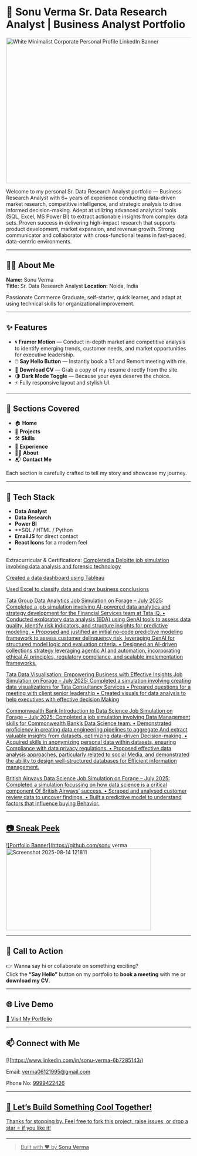 # 🚀 Sonu Verma Sr. Data Research Analyst | Business Analyst Portfolio

<img width="1584" height="396" alt="White Minimalist Corporate Personal Profile LinkedIn Banner" src="https://github.com/user-attachments/assets/a09a1dbe-5053-4ba0-8979-357db3640367" />



Welcome to my personal Sr. Data Research Analyst portfolio — Business Research Analyst with 6+ years of experience conducting data-driven market research, competitive intelligence, and strategic analysis to drive informed decision-making. Adept at utilizing advanced analytical tools (SQL, Excel, MS Power BI) to extract actionable insights from complex data sets. Proven success in delivering high-impact research that supports product development, market expansion, and revenue growth. Strong communicator and collaborator with cross-functional teams in fast-paced, data-centric environments.

---

## 🧑‍💻 About Me

**Name:** Sonu Verma  
**Title:** Sr. Data Research Analyst
**Location:** Noida, India  

Passionate Commerce Graduate, self-starter, quick learner, and adapt at using technical skills for organizational improvement.

---

## ✨ Features

- 🌀 **Framer Motion** — Conduct in-depth market and competitive analysis to identify emerging trends, customer needs, and market 
opportunities for executive leadership.
- 🖱️ **Say Hello Button** — Instantly book a 1:1 and Remort meeting with me.
- 📄 **Download CV** — Grab a copy of my resume directly from the site.
- 🌗 **Dark Mode Toggle** — Because your eyes deserve the choice.
- ⚡ Fully responsive layout and stylish UI.

---

## 📌 Sections Covered

- 🏠 **Home**
- 📁 **Projects**
- 🛠️ **Skills**
- 💼 **Experience**
- 🧑‍🎓 **About**
- 📬 **Contact Me**

Each section is carefully crafted to tell my story and showcase my journey.

---

## 🔧 Tech Stack

- **Data Analyst**
- **Data Research**
- **Power BI**
- **SQL / HTML / Python
- **EmailJS** for direct contact
- **React Icons** for a modern feel
- 
<p>Extracurricular & Certifications: <a href="Extracurricular & Certifications:
<P>Deloitte Australia Data Analytics Job Simulation on Forage – July 2025">Completed a Deloitte job simulation involving data analysis and forensic technology
<p></p>Created a data dashboard using Tableau
<p></p>Used Excel to classify data and draw business conclusions
<p>Tata Group Data Analytics Job Simulation on Forage – July 2025: <a href="Tata Group Data Analytics Job Simulation on Forage – July 2025">Completed a job simulation involving AI-powered data analytics and strategy development for the Financial 
Services team at Tata iQ.
• Conducted exploratory data analysis (EDA) using GenAI tools to assess data quality, identify risk indicators, and 
structure insights for predictive modeling.
• Proposed and justified an initial no-code predictive modeling framework to assess customer delinquency risk, 
leveraging GenAI for structured model logic and evaluation criteria.
• Designed an AI-driven collections strategy leveraging agentic AI and automation, incorporating ethical AI 
principles, regulatory compliance, and scalable implementation frameworks.
<p>Tata Data Visualisation: Empowering Business with Effective Insights Job Simulation on Forage – July 
2025: <a href="Tata Data Visualisation: Empowering Business with Effective Insights Job Simulation on Forage – July 
2025"> Completed a simulation involving creating data visualizations for Tata Consultancy Services
• Prepared questions for a meeting with client senior leadership
• Created visuals for data analysis to help executives with effective decision Making
<p>Commonwealth Bank Introduction to Data Science Job Simulation on Forage – July 2025: <a href="Commonwealth Bank Introduction to Data Science Job Simulation on Forage – July 2025">Completed a job simulation involving Data Management skills for Commonwealth Bank’s Data Science 
team.
• Demonstrated proficiency in creating data engineering pipelines to aggregate And extract valuable 
insights from datasets, optimizing data-driven Decision-making.
• Acquired skills in anonymizing personal data within datasets, ensuring Compliance with data privacy 
regulations.
• Proposed effective data analysis approaches, particularly related to social Media, and demonstrated the 
ability to design well-structured databases for Efficient information management.
<p>British Airways Data Science Job Simulation on Forage – July 2025: <a href="British Airways Data Science Job Simulation on Forage – July 2025">Completed a simulation focussing on how data science is a critical component Of British Airways’ success.
• Scraped and analysed customer review data to uncover findings.
• Built a predictive model to understand factors that influence buying Behavior.
                                       
---

## 📷 Sneak Peek

![Portfolio Banner](https://github.com/sonu verma<img width="395" height="223" alt="Screenshot 2025-08-14 121811" src="https://github.com/user-attachments/assets/efee3f72-49da-4c70-9b3f-fa2b12916304" />

---

## 🎯 Call to Action

👉 Wanna say hi or collaborate on something exciting?  
Click the **“Say Hello”** button on my portfolio to **book a meeting** with me or **download my CV**.

---

## 🌐 Live Demo

[🚀 Visit My Portfolio](https-sonuverma.github.io/)  

---

## 📫 Connect with Me

[![https://www.linkedin.com/in/sonu-verma-6b7285143/) 
<p>Email: <a href="mailto:verma06121995@gmail.com">verma06121995@gmail.com</a></p>
  <p>Phone No: <a href="Phone No: 9999422426"> 9999422426

---

## 🤘 Let’s Build Something Cool Together!

Thanks for stopping by. Feel free to fork this project, raise issues, or drop a star ⭐️ if you like it!

---

> Built with ❤️ by **Sonu Verma**

